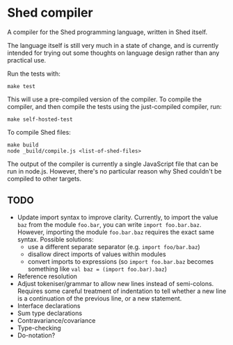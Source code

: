 # Shed compiler

A compiler for the Shed programming language, written in Shed itself.

The language itself is still very much in a state of change, and is currently
intended for trying out some thoughts on language design rather than any
practical use.

Run the tests with:

    make test
    
This will use a pre-compiled version of the compiler. To compile the compiler,
and then compile the tests using the just-compiled compiler, run:

    make self-hosted-test
    
To compile Shed files:

    make build
    node _build/compile.js <list-of-shed-files>
    
The output of the compiler is currently a single JavaScript file that can
be run in node.js. However, there's no particular reason why Shed couldn't be
compiled to other targets.

## TODO

* Update import syntax to improve clarity. Currently, to import the value `baz`
  from the module `foo.bar`, you can write `import foo.bar.baz`. However,
  importing the module `foo.bar.baz` requires the exact same syntax. Possible
  solutions:
    * use a different separate separator (e.g. `import foo/bar.baz`)
    * disallow direct imports of values within modules
    * convert imports to expressions (so `import foo.bar.baz` becomes something
      like `val baz = (import foo.bar).baz`)
* Reference resolution
* Adjust tokeniser/grammar to allow new lines instead of semi-colons. Requires
  some careful treatment of indentation to tell whether a new line is a
  continuation of the previous line, or a new statement.
* Interface declarations
* Sum type declarations
* Contravariance/covariance
* Type-checking
* Do-notation?
